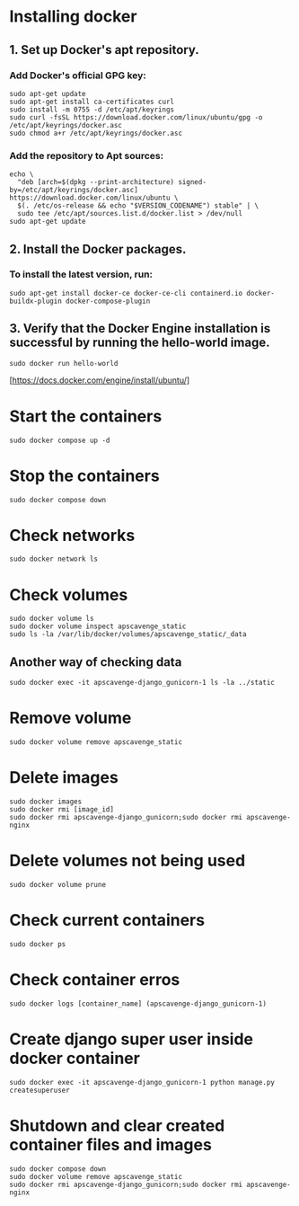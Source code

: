 # Installing docker

## 1. Set up Docker's apt repository.

### Add Docker's official GPG key:

```
sudo apt-get update
sudo apt-get install ca-certificates curl
sudo install -m 0755 -d /etc/apt/keyrings
sudo curl -fsSL https://download.docker.com/linux/ubuntu/gpg -o /etc/apt/keyrings/docker.asc
sudo chmod a+r /etc/apt/keyrings/docker.asc
```

### Add the repository to Apt sources:

```
echo \
  "deb [arch=$(dpkg --print-architecture) signed-by=/etc/apt/keyrings/docker.asc] https://download.docker.com/linux/ubuntu \
  $(. /etc/os-release && echo "$VERSION_CODENAME") stable" | \
  sudo tee /etc/apt/sources.list.d/docker.list > /dev/null
sudo apt-get update
```

## 2. Install the Docker packages.

### To install the latest version, run:

```
sudo apt-get install docker-ce docker-ce-cli containerd.io docker-buildx-plugin docker-compose-plugin
```

## 3. Verify that the Docker Engine installation is successful by running the hello-world image.

```
sudo docker run hello-world
```

[https://docs.docker.com/engine/install/ubuntu/]

# Start the containers

```
sudo docker compose up -d
```

# Stop the containers

```
sudo docker compose down
```

# Check networks

```
sudo docker network ls
```

# Check volumes

```
sudo docker volume ls
sudo docker volume inspect apscavenge_static
sudo ls -la /var/lib/docker/volumes/apscavenge_static/_data
```

## Another way of checking data

```
sudo docker exec -it apscavenge-django_gunicorn-1 ls -la ../static
```

# Remove volume

```
sudo docker volume remove apscavenge_static
```

# Delete images

```
sudo docker images
sudo docker rmi [image_id]
sudo docker rmi apscavenge-django_gunicorn;sudo docker rmi apscavenge-nginx
```

# Delete volumes not being used

```
sudo docker volume prune
```

# Check current containers

```
sudo docker ps
```

# Check container erros

```
sudo docker logs [container_name] (apscavenge-django_gunicorn-1)
```

# Create django super user inside docker container

```
sudo docker exec -it apscavenge-django_gunicorn-1 python manage.py createsuperuser
```

# Shutdown and clear created container files and images

```
sudo docker compose down
sudo docker volume remove apscavenge_static
sudo docker rmi apscavenge-django_gunicorn;sudo docker rmi apscavenge-nginx
```